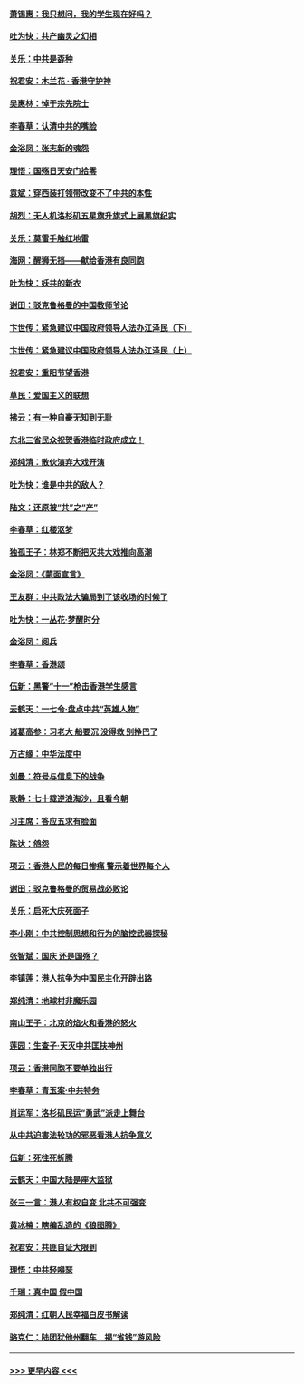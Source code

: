 #### [萧锡惠：我只想问，我的学生现在好吗？](../pages/nsc993/n11583828.md?t=10122111) 
#### [吐为快：共产幽灵之幻相](../pages/nsc993/n11583224.md?t=10122111) 
#### [关乐：中共是孬种](../pages/nsc993/n11582099.md?t=10122111) 
#### [祝君安：木兰花 · 香港守护神](../pages/nsc993/n11581782.md?t=10122111) 
#### [吴惠林：悼于宗先院士](../pages/nsc993/n11580283.md?t=10122111) 
#### [李春草：认清中共的嘴脸](../pages/nsc993/n11579954.md?t=10122111) 
#### [金浴凤：张志新的魂怨](../pages/nsc993/n11579913.md?t=10122111) 
#### [理悟：国殇日天安门拾零](../pages/nsc993/n11579843.md?t=10122111) 
#### [袁斌：穿西装打领带改变不了中共的本性](../pages/nsc993/n11579814.md?t=10122111) 
#### [胡烈：无人机洛杉矶五星旗升旗式上展黑旗纪实](../pages/nsc993/n11579322.md?t=10122111) 
#### [关乐：莫雷手触红地雷](../pages/nsc993/n11577862.md?t=10122111) 
#### [海网：醒狮无挡——献给香港有良同胞](../pages/nsc993/n11577835.md?t=10122111) 
#### [吐为快：妖共的新衣](../pages/nsc993/n11577575.md?t=10122111) 
#### [谢田：驳克鲁格曼的中国教师爷论](../pages/nsc993/n11575034.md?t=10122111) 
#### [卞世传：紧急建议中国政府领导人法办江泽民（下）](../pages/nsc993/n11573390.md?t=10122111) 
#### [卞世传：紧急建议中国政府领导人法办江泽民（上）](../pages/nsc993/n11573208.md?t=10122111) 
#### [祝君安：重阳节望香港](../pages/nsc993/n11573190.md?t=10122111) 
#### [草民：爱国主义的联想](../pages/nsc993/n11572333.md?t=10122111) 
#### [拂云：有一种自豪无知到无耻](../pages/nsc993/n11572006.md?t=10122111) 
#### [东北三省民众祝贺香港临时政府成立！](../pages/nsc993/n11571215.md?t=10122111) 
#### [郑纯清：散伙演弃大戏开演](../pages/nsc993/n11570826.md?t=10122111) 
#### [吐为快：谁是中共的敌人？](../pages/nsc993/n11570817.md?t=10122111) 
#### [陆文：还原被“共”之“产”](../pages/nsc993/n11570798.md?t=10122111) 
#### [李春草：红楼沤梦](../pages/nsc993/n11569673.md?t=10122111) 
#### [独孤王子：林郑不断把灭共大戏推向高潮](../pages/nsc993/n11569381.md?t=10122111) 
#### [金浴凤：《蒙面宣言》](../pages/nsc993/n11569368.md?t=10122111) 
#### [王友群：中共政法大骗局到了该收场的时候了](../pages/nsc993/n11568940.md?t=10122111) 
#### [吐为快：一丛花‧梦醒时分](../pages/nsc993/n11567491.md?t=10122111) 
#### [金浴凤：阅兵](../pages/nsc993/n11567454.md?t=10122111) 
#### [李春草：香港颂](../pages/nsc993/n11567444.md?t=10122111) 
#### [伍新：黑警“十一”枪击香港学生感言](../pages/nsc993/n11567426.md?t=10122111) 
#### [云鹤天：一七令‧盘点中共“英雄人物”](../pages/nsc993/n11567091.md?t=10122111) 
#### [诸葛高参：习老大 船要沉 没得救 别挣巴了](../pages/nsc993/n11566976.md?t=10122111) 
#### [万古缘：中华法度中](../pages/nsc993/n11566726.md?t=10122111) 
#### [刘曼：符号与信息下的战争](../pages/nsc993/n11564655.md?t=10122111) 
#### [耿静：七十载逆浪淘沙，且看今朝](../pages/nsc993/n11564520.md?t=10122111) 
#### [习主席：答应五求有脸面](../pages/nsc993/n11563953.md?t=10122111) 
#### [陈达：鸽怨](../pages/nsc993/n11561879.md?t=10122111) 
#### [项云：香港人民的每日惨痛  警示着世界每个人](../pages/nsc993/n11559273.md?t=10122111) 
#### [谢田：驳克鲁格曼的贸易战必败论](../pages/nsc993/n11555840.md?t=10122111) 
#### [关乐：启死大庆死面子](../pages/nsc993/n11556823.md?t=10122111) 
#### [李小刚：中共控制思想和行为的脑控武器探秘](../pages/nsc993/n11556776.md?t=10122111) 
#### [张智斌：国庆  还是国殇？](../pages/nsc993/n11556617.md?t=10122111) 
#### [李镇莲：港人抗争为中国民主化开辟出路](../pages/nsc993/n11556570.md?t=10122111) 
#### [郑纯清：地球村非魔乐园](../pages/nsc993/n11555415.md?t=10122111) 
#### [南山王子：北京的焰火和香港的怒火](../pages/nsc993/n11555318.md?t=10122111) 
#### [莲园：生查子·天灭中共匡扶神州](../pages/nsc993/n11555302.md?t=10122111) 
#### [项云：香港同胞不要单独出行](../pages/nsc993/n11555276.md?t=10122111) 
#### [李春草：青玉案‧中共特务](../pages/nsc993/n11552356.md?t=10122111) 
#### [肖运军：洛杉矶民运“勇武”派走上舞台](../pages/nsc993/n11551595.md?t=10122111) 
#### [从中共迫害法轮功的邪恶看港人抗争意义](../pages/nsc993/n11540858.md?t=10122111) 
#### [伍新：死往死折腾](../pages/nsc993/n11550174.md?t=10122111) 
#### [云鹤天：中国大陆是座大监狱](../pages/nsc993/n11550155.md?t=10122111) 
#### [张三一言：港人有权自变 北共不可强变](../pages/nsc993/n11550132.md?t=10122111) 
#### [黄冰楠：瞎编乱造的《狼图腾》](../pages/nsc993/n11550082.md?t=10122111) 
#### [祝君安：共匪自证大限到](../pages/nsc993/n11550041.md?t=10122111) 
#### [理悟：中共轻嘚瑟](../pages/nsc993/n11547978.md?t=10122111) 
#### [千瑞：真中国 假中国](../pages/nsc993/n11547865.md?t=10122111) 
#### [郑纯清：红朝人民幸福白皮书解读](../pages/nsc993/n11547499.md?t=10122111) 
#### [骆克仁：陆团犹他州翻车　揭“省钱”游风险](../pages/nsc993/n11546977.md?t=10122111) 

----
#### [ >>> 更早内容 <<< ](../indexes/nsc993-earlier.md)
